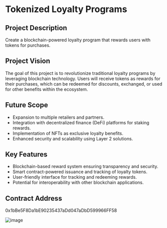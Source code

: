 # Tokenized Loyalty Programs

## Project Description
Create a blockchain-powered loyalty program that rewards users with tokens for purchases.

## Project Vision
The goal of this project is to revolutionize traditional loyalty programs by leveraging blockchain technology. Users will receive tokens as rewards for their purchases, which can be redeemed for discounts, exchanged, or used for other benefits within the ecosystem.

## Future Scope
- Expansion to multiple retailers and partners.
- Integration with decentralized finance (DeFi) platforms for staking rewards.
- Implementation of NFTs as exclusive loyalty benefits.
- Enhanced security and scalability using Layer 2 solutions.

## Key Features
- Blockchain-based reward system ensuring transparency and security.
- Smart contract-powered issuance and tracking of loyalty tokens.
- User-friendly interface for tracking and redeeming rewards.
- Potential for interoperability with other blockchain applications.

## Contract Address
0x1bBe5F8Da1bE90235437aDd047aDbD599966FF58

![image](https://github.com/user-attachments/assets/40d671e8-df2f-4e7f-b96c-ee56e16a69eb)
